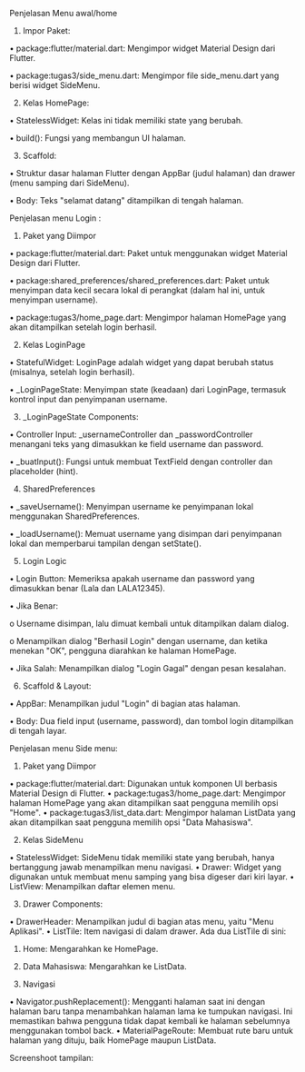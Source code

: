 Penjelasan  Menu awal/home

1.	Impor Paket:

•	package:flutter/material.dart: Mengimpor widget Material Design dari Flutter.

•	package:tugas3/side_menu.dart: Mengimpor file side_menu.dart yang berisi widget SideMenu.

2.	Kelas HomePage:

•	StatelessWidget: Kelas ini tidak memiliki state yang berubah.

•	build(): Fungsi yang membangun UI halaman.

3.	Scaffold:

•	Struktur dasar halaman Flutter dengan AppBar (judul halaman) dan drawer (menu samping dari SideMenu).

•	Body: Teks "selamat datang" ditampilkan di tengah halaman.
 

Penjelasan  menu Login :

1.	Paket yang Diimpor

•	package:flutter/material.dart: Paket untuk menggunakan widget Material Design dari Flutter.

•	package:shared_preferences/shared_preferences.dart: Paket untuk menyimpan data kecil secara lokal di perangkat (dalam hal ini, untuk menyimpan username).

•	package:tugas3/home_page.dart: Mengimpor halaman HomePage yang akan ditampilkan setelah login berhasil.

2.	Kelas LoginPage

•	StatefulWidget: LoginPage adalah widget yang dapat berubah status (misalnya, setelah login berhasil).
 
•	_LoginPageState: Menyimpan state (keadaan) dari LoginPage, termasuk kontrol input dan penyimpanan username.

3.	_LoginPageState Components:

•	Controller Input: _usernameController dan _passwordController menangani teks yang dimasukkan ke field username dan password.

•	_buatInput(): Fungsi untuk membuat TextField dengan controller dan placeholder (hint).

4.	SharedPreferences

•	_saveUsername(): Menyimpan username ke penyimpanan lokal menggunakan SharedPreferences.

•	_loadUsername(): Memuat username yang disimpan dari penyimpanan lokal dan memperbarui tampilan dengan setState().

5.	Login Logic

•	Login Button: Memeriksa apakah username dan password yang dimasukkan benar (Lala dan LALA12345).

•	Jika Benar:

o	Username disimpan, lalu dimuat kembali untuk ditampilkan dalam dialog.

o	Menampilkan dialog "Berhasil Login" dengan username, dan ketika menekan "OK", pengguna diarahkan ke halaman HomePage.

•	Jika Salah: Menampilkan dialog "Login Gagal" dengan pesan kesalahan.

6.	Scaffold & Layout:

•	AppBar: Menampilkan judul "Login" di bagian atas halaman.

•	Body: Dua field input (username, password), dan tombol login ditampilkan di tengah layar.

Penjelasan menu Side menu:

1.	Paket yang Diimpor

•	package:flutter/material.dart: Digunakan untuk komponen UI berbasis Material Design di Flutter.
•	package:tugas3/home_page.dart: Mengimpor halaman HomePage yang akan ditampilkan saat pengguna memilih opsi "Home".
•	package:tugas3/list_data.dart: Mengimpor halaman ListData yang akan ditampilkan saat pengguna memilih opsi "Data Mahasiswa".

2.	Kelas SideMenu

•	StatelessWidget: SideMenu tidak memiliki state yang berubah, hanya bertanggung jawab menampilkan menu navigasi.
•	Drawer: Widget yang digunakan untuk membuat menu samping yang bisa digeser dari kiri layar.
•	ListView: Menampilkan daftar elemen menu.

3.	Drawer Components:
 
•	DrawerHeader: Menampilkan judul di bagian atas menu, yaitu "Menu Aplikasi".
•	ListTile: Item navigasi di dalam drawer. Ada dua ListTile di sini:
1.	Home: Mengarahkan ke HomePage.
2.	Data Mahasiswa: Mengarahkan ke ListData.

4.	Navigasi

•	Navigator.pushReplacement(): Mengganti halaman saat ini dengan halaman baru tanpa menambahkan halaman lama ke tumpukan navigasi. Ini memastikan bahwa pengguna tidak dapat kembali ke halaman sebelumnya menggunakan tombol back.
•	MaterialPageRoute: Membuat rute baru untuk halaman yang dituju, baik HomePage maupun ListData.

Screenshoot tampilan:

